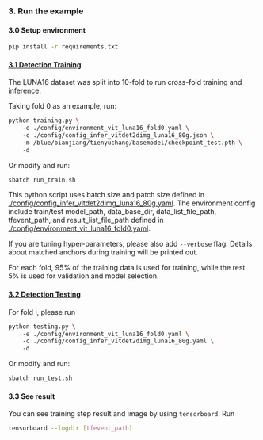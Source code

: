 ### 3. Run the example
#### 3.0 Setup environment
```bash
pip install -r requirements.txt
```

#### [3.1 Detection Training](./training.py)

The LUNA16 dataset was split into 10-fold to run cross-fold training and inference.

Taking fold 0 as an example, run:
```bash
python training.py \ 
    -e ./config/environment_vit_luna16_fold0.yaml \ 
    -c ./config/config_infer_vitdet2dimg_luna16_80g.json \ 
    -m /blue/bianjiang/tienyuchang/basemodel/checkpoint_test.pth \ 
    -d
```
Or modify and run:
```bash
sbatch run_train.sh
```

This python script uses batch size and patch size defined in [./config/config_infer_vitdet2dimg_luna16_80g.yaml](./config/config_infer_vitdet2dimg_luna16_80g.yaml).
The environment config include train/test model_path, data_base_dir, data_list_file_path, tfevent_path, and result_list_file_path defined in [./config/environment_vit_luna16_fold0.yaml](./config/environment_vit_luna16_fold0.yaml).

If you are tuning hyper-parameters, please also add `--verbose` flag.
Details about matched anchors during training will be printed out.

For each fold, 95% of the training data is used for training, while the rest 5% is used for validation and model selection.

#### [3.2 Detection Testing](./testing.py)

For fold i, please run
```bash
python testing.py \ 
    -e ./config/environment_vit_luna16_fold0.yaml \ 
    -c ./config/config_infer_vitdet2dimg_luna16_80g.yaml \ 
    -d
```
Or modify and run:
```bash
sbatch run_test.sh
```

#### 3.3 See result
You can see training step result and image by using `tensorboard`.
Run
```bash
tensorboard --logdir [tfevent_path]
```